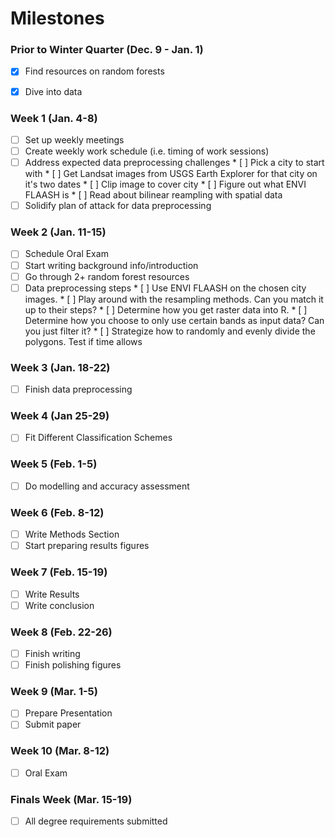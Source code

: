 # Milestones

### Prior to Winter Quarter (Dec. 9 - Jan. 1)

* [x] Find resources on random forests
* [x] Dive into data


### Week 1 (Jan. 4-8)

* [ ] Set up weekly meetings
* [ ] Create weekly work schedule (i.e. timing of work sessions)
* [ ] Address expected data preprocessing challenges
      * [ ] Pick a city to start with
      * [ ] Get Landsat images from USGS Earth Explorer for  that city on it's two dates
      * [ ] Clip image to cover city
      * [ ] Figure out what ENVI FLAASH is
      * [ ] Read about bilinear reampling with spatial data
* [ ] Solidify plan of attack for data preprocessing

### Week 2 (Jan. 11-15)

* [ ] Schedule Oral Exam 
* [ ] Start writing background info/introduction
* [ ] Go through 2+ random forest resources
* [ ] Data preprocessing steps
      * [ ] Use ENVI FLAASH on the chosen city images.
      * [ ] Play around with the resampling methods. Can you match it up to their steps? 
      * [ ] Determine how you get raster data into R.
      * [ ] Determine how you choose to only use certain bands as input data? Can you just filter it? 
      * [ ] Strategize how to randomly and evenly divide the polygons. Test if time allows
      
### Week 3 (Jan. 18-22)

* [ ] Finish data preprocessing

### Week 4 (Jan 25-29)

* [ ] Fit Different Classification Schemes

### Week 5 (Feb. 1-5)

* [ ] Do modelling and accuracy assessment

### Week 6 (Feb. 8-12)

* [ ] Write Methods Section
* [ ] Start preparing results figures

### Week 7 (Feb. 15-19)

* [ ] Write Results
* [ ] Write conclusion

### Week 8 (Feb. 22-26)

* [ ] Finish writing
* [ ] Finish polishing figures

### Week 9 (Mar. 1-5)

* [ ] Prepare Presentation
* [ ] Submit paper

### Week 10 (Mar. 8-12)

* [ ] Oral Exam

### Finals Week (Mar. 15-19)

* [ ] All degree requirements submitted
